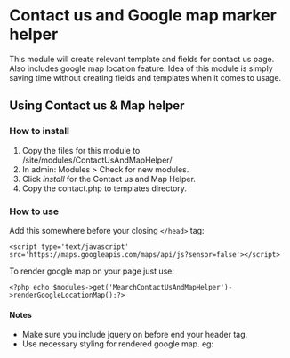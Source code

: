 # Contact us and Google map marker helper #

This module will create relevant template and fields for contact us page. Also includes google map location feature. Idea of this module is simply saving time without creating fields and templates when it comes to usage.

## Using Contact us & Map helper ##

### How to install ###

1. Copy the files for this module to /site/modules/ContactUsAndMapHelper/
2. In admin: Modules > Check for new modules. 
3. Click *install* for the Contact us and Map Helper. 
4. Copy the contact.php to templates directory.



### How to use ###

Add this somewhere before your closing `</head>` tag:
````
<script type='text/javascript' src='https://maps.googleapis.com/maps/api/js?sensor=false'></script>
````

To render google map on your page just use: 
````
<?php echo $modules->get('MearchContactUsAndMapHelper')->renderGoogleLocationMap();?>
````

#### Notes ####
 - Make sure you include jquery on before end your header tag.
 - Use necessary styling for rendered google map.
 	eg: 
	````
<style type="text/css">
	/* google map div */
	div#map {
        	width: 100%;
                height: 300px;
        }
</style>
````

